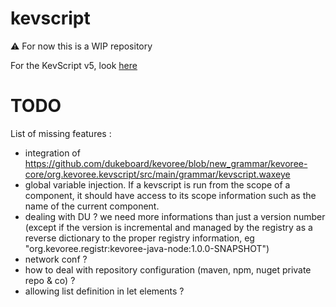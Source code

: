 # kevscript
:warning: For now this is a WIP repository  

For the KevScript v5, look [here](https://github.com/dukeboard/kevoree/tree/master/kevoree-core/org.kevoree.kevscript)

# TODO
List of missing features :
 * integration of https://github.com/dukeboard/kevoree/blob/new_grammar/kevoree-core/org.kevoree.kevscript/src/main/grammar/kevscript.waxeye
 * global variable injection. If a kevscript is run from the scope of a component, it should have access to its scope information such as the name of the current component.
 * dealing with DU ? we need more informations than just a version number (except if the version is incremental and managed by the registry as a reverse dictionary to the proper registry information, eg "org.kevoree.registr:kevoree-java-node:1.0.0-SNAPSHOT")
 * network conf ?
 * how to deal with repository configuration (maven, npm, nuget private repo & co) ?
 * allowing list definition in let elements ?
